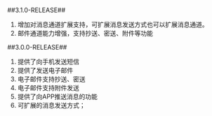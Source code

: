 ##3.1.0-RELEASE##
1. 增加对消息通道扩展支持，可扩展消息发送方式也可以扩展消息通道。
2. 邮件通道能力增强，支持抄送、密送、附件等功能

##3.0.0-RELEASE##
1.	提供了向手机发送短信
2.	提供了发送电子邮件
3.	电子邮件支持抄送、密送
4.	电子邮件支持附件发送
3.	提供了向APP推送消息的功能
4.	可扩展的消息发送方式；
